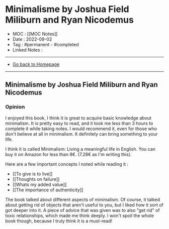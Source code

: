 # Minimalisme by Joshua Field Miliburn and Ryan Nicodemus
- MOC : [[MOC Notes]]
- Date : 2022-09-02
- Tag : #permanent - #completed 
- Linked Notes : 
-------------------
- [Go back to Homepage](https://misudashi.ga/)
-----

## Minimalisme by Joshua Field Miliburn and Ryan Nicodemus

### Opinion
I enjoyed this book, I think it is great to acquire basic knowledge about minimalism. It is pretty easy to read, and it took me less than 3 hours to complete it while taking notes. I would recommend it, even for those who don't believe at all in minimalism. It definitely can bring something to your life.

I think it is called Minimalism: Living a meaningful life in English. You can buy it on Amazon for less than 8€. (7.28€ as I'm writing this).

Here are a few important concepts I noted while reading it :
- [[To give is to live]]
- [[Thoughts on failure]]
- [[Whats my added value]]
- [[The importance of authenticity]]

The book talked about different aspects of minimalism. Of course, it talked about getting rid of objects that aren't useful to you, but I liked how it sort of got deeper into it. A piece of advice that was given was to also "get rid" of toxic relationships, which made me think deeply. I won't spoil the whole book though, because I truly think it is a must-read! 